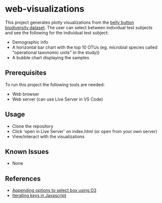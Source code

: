 # web-visualizations

This project generates plotly visualizations from the [belly button biodiversity dataset](http://robdunnlab.com/projects/belly-button-biodiversity/). The user can select between individual test subjects and see the following for the individual test subject:

* Demographic info
* A horizontal bar chart with the top 10 OTUs (eg. microbial species called "operational taxonomic units" in the study))
* A bubble chart displaying the samples

## Prerequisites

To run this project the following tools are needed:

* Web browser
* Web server (can use Live Server in VS Code)

## Usage

* Clone the repository
* Click 'open in Live Server' on index.html (or open from your own server)
* View/interact with the visualizations

## Known Issues

* None

## References

* [Appending options to select box using D3](https://stackoverflow.com/questions/43121679/how-to-append-option-into-select-combo-box-in-d3)
* [Iterating keys in Javascript](https://stackoverflow.com/questions/34913675/how-to-iterate-keys-values-in-javascript)

